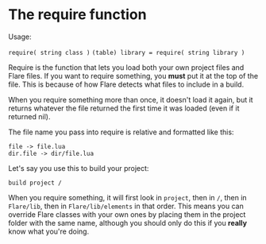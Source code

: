 
# The require function

Usage:

`require( string class )`
`(table) library = require( string library )`

Require is the function that lets you load both your own project files and Flare files. If you want to require something, you **must** put it at the top of the file. This is because of how Flare detects what files to include in a build.

When you require something more than once, it doesn't load it again, but it returns whatever the file returned the first time it was loaded (even if it returned nil).

The file name you pass into require is relative and formatted like this:

	file -> file.lua
	dir.file -> dir/file.lua

Let's say you use this to build your project:

	build project /

When you require something, it will first look in `project`, then in `/`, then in `Flare/lib`, then in `Flare/lib/elements` in that order. This means you can override Flare classes with your own ones by placing them in the project folder with the same name, although you should only do this if you **really** know what you're doing.
